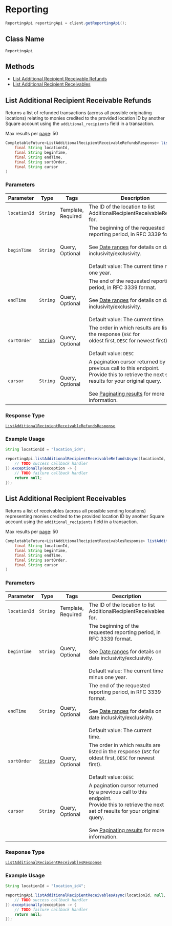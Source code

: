 # Reporting

```java
ReportingApi reportingApi = client.getReportingApi();
```

## Class Name

`ReportingApi`

## Methods

* [List Additional Recipient Receivable Refunds](/doc/reporting.md#list-additional-recipient-receivable-refunds)
* [List Additional Recipient Receivables](/doc/reporting.md#list-additional-recipient-receivables)

## List Additional Recipient Receivable Refunds

Returns a list of refunded transactions (across all possible originating locations) relating to monies
credited to the provided location ID by another Square account using the `additional_recipients` field in a transaction.

Max results per [page](#paginatingresults): 50

```java
CompletableFuture<ListAdditionalRecipientReceivableRefundsResponse> listAdditionalRecipientReceivableRefundsAsync(
    final String locationId,
    final String beginTime,
    final String endTime,
    final String sortOrder,
    final String cursor
)
```

### Parameters

| Parameter | Type | Tags | Description |
|  --- | --- | --- | --- |
| `locationId` | `String` | Template, Required | The ID of the location to list AdditionalRecipientReceivableRefunds for. |
| `beginTime` | `String` | Query, Optional | The beginning of the requested reporting period, in RFC 3339 format.<br><br>See [Date ranges](#dateranges) for details on date inclusivity/exclusivity.<br><br>Default value: The current time minus one year. |
| `endTime` | `String` | Query, Optional | The end of the requested reporting period, in RFC 3339 format.<br><br>See [Date ranges](#dateranges) for details on date inclusivity/exclusivity.<br><br>Default value: The current time. |
| `sortOrder` | [`String`](/doc/models/sort-order.md) | Query, Optional | The order in which results are listed in the response (`ASC` for<br>oldest first, `DESC` for newest first).<br><br>Default value: `DESC` |
| `cursor` | `String` | Query, Optional | A pagination cursor returned by a previous call to this endpoint.<br>Provide this to retrieve the next set of results for your original query.<br><br>See [Paginating results](#paginatingresults) for more information. |

### Response Type

[`ListAdditionalRecipientReceivableRefundsResponse`](/doc/models/list-additional-recipient-receivable-refunds-response.md)

### Example Usage

```java
String locationId = "location_id4";

reportingApi.listAdditionalRecipientReceivableRefundsAsync(locationId, null, null, null, null).thenAccept(result -> {
    // TODO success callback handler
}).exceptionally(exception -> {
    // TODO failure callback handler
    return null;
});
```

## List Additional Recipient Receivables

Returns a list of receivables (across all possible sending locations) representing monies credited
to the provided location ID by another Square account using the `additional_recipients` field in a transaction.

Max results per [page](#paginatingresults): 50

```java
CompletableFuture<ListAdditionalRecipientReceivablesResponse> listAdditionalRecipientReceivablesAsync(
    final String locationId,
    final String beginTime,
    final String endTime,
    final String sortOrder,
    final String cursor
)
```

### Parameters

| Parameter | Type | Tags | Description |
|  --- | --- | --- | --- |
| `locationId` | `String` | Template, Required | The ID of the location to list AdditionalRecipientReceivables for. |
| `beginTime` | `String` | Query, Optional | The beginning of the requested reporting period, in RFC 3339 format.<br><br>See [Date ranges](#dateranges) for details on date inclusivity/exclusivity.<br><br>Default value: The current time minus one year. |
| `endTime` | `String` | Query, Optional | The end of the requested reporting period, in RFC 3339 format.<br><br>See [Date ranges](#dateranges) for details on date inclusivity/exclusivity.<br><br>Default value: The current time. |
| `sortOrder` | [`String`](/doc/models/sort-order.md) | Query, Optional | The order in which results are listed in the response (`ASC` for<br>oldest first, `DESC` for newest first).<br><br>Default value: `DESC` |
| `cursor` | `String` | Query, Optional | A pagination cursor returned by a previous call to this endpoint.<br>Provide this to retrieve the next set of results for your original query.<br><br>See [Paginating results](#paginatingresults) for more information. |

### Response Type

[`ListAdditionalRecipientReceivablesResponse`](/doc/models/list-additional-recipient-receivables-response.md)

### Example Usage

```java
String locationId = "location_id4";

reportingApi.listAdditionalRecipientReceivablesAsync(locationId, null, null, null, null).thenAccept(result -> {
    // TODO success callback handler
}).exceptionally(exception -> {
    // TODO failure callback handler
    return null;
});
```

